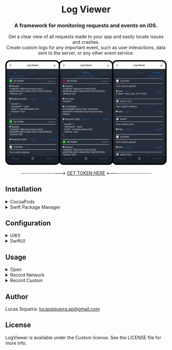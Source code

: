 <h1 align="center">Log Viewer</h1>

<h3 align="center">A framework for monitoring requests and events on iOS.</h3>

<p align="center">
  Get a clear view of all requests made to your app and easily locate issues and crashes.
  <br />
  Create custom logs for any important event, such as user interactions, data sent to the server, or any other event service.
</p>

<p align="center">
<img src="https://github.com/FliperProjects/LogViewerDoc/blob/main/img/LogViewerSimulator.png" width="750px">
</p>

<p align="center">
   -------------------> <a href="https://payhip.com/b/4giJC" target="_blank">GET TOKEN HERE</a> <-------------------
</p>

## Installation

<details><summary>CocoaPods</summary><ul>
<br />
  
In your `Podfile`:

```ruby
target '<Your Target Name>' do
  pod 'LogViewer', :git => 'https://<LOG_VIEWER_TOKEN>@github.com/FliperProjects/LogViewer.git', :tag => '1.0.0'
end
```
> You can get the token [here](https://payhip.com/b/4giJC).

</ul></details>

<details><summary>Swift Package Manager</summary><ul>
<br />

In the top menu of Xcode, click on `File` then `Add Package Dependencies...` and paste the git URL:

```bash
https://<LOG_VIEWER_TOKEN>@github.com/FliperProjects/LogViewer.git
```
> You can get the token [here](https://payhip.com/b/4giJC).

<p align="left">
<img src="https://github.com/FliperProjects/LogViewerDoc/blob/main/img/LogViewerSPMImage.png" width="600px">
</p>
<hr>

To add it as a dependency of another package:

In your `Package.swift`:

```swift
dependencies: [
  .package(url: "https://<LOG_VIEWER_TOKEN>@github.com/FliperProjects/LogViewer.git", .exact("1.0.0"))
]
```

To depend on the LogViewer target:

```swift
.product(name: "LogViewer", package: "LogViewer")
```

</ul></details>

## Configuration

<details><summary>UIKit</summary><ul>
<br />
  
In an AppDelegate based UIKit app, initialize LogViewerProvider inside:
  
```swift
import UIKit
import LogViewer

@UIApplicationMain
class AppDelegate: UIResponder, UIApplicationDelegate {
    var window: UIWindow?

    func application(
        _ application: UIApplication,
        didFinishLaunchingWithOptions launchOptions: [UIApplication.LaunchOptionsKey: Any]?
    ) -> Bool {
        window = UIWindow(frame: UIScreen.main.bounds)

        // Call LogViewerProvider after window was created.
        LogViewerProvider.setEnableInDebug(true)
        LogViewerProvider.setEnableInRelease(false)
        
        return true
    }
}
```

</ul></details>

<details><summary>SwiftUI</summary><ul>
<br />
  
In a SwiftUI app, initialize LogViewerProvider inside @main struct:
  
```swift
import SwiftUI
import LogViewer

@main
struct MyApp: App {
    init() {
        LogViewerProvider.setEnableInDebug(true)
        LogViewerProvider.setEnableInRelease(false)
    }

    var body: some Scene {
        WindowGroup {
            ContentView()
        }
    }
}
```

</ul></details>

## Usage

<details><summary>Open</summary><ul>
<br />

*Make sure you have done the configuration.*

To open Log Viewer, `triple-click` on an empty area of ​​the screen:
<br />

<p align="left">
<img src="https://github.com/FliperProjects/LogViewerDoc/blob/main/img/LogViewerOpen.gif" width="250px">
</p>
<hr>

</ul></details>

<details><summary>Record Network</summary><ul>
<br />

<details><summary>Native</summary><ul>
<br />
  
Just send the `modelType` parameter to the default function that makes the requests in your application:
* The `modelType` is expected model for the task response. This can be any type that conforms to `Decodable`, or `nil` / `void`  if a response model is not expected.

#### session.dataTask
```swift
  session.dataTask(with: urlRequest, modelType: Model.self) { data, response, error in
  ...
```
#### session.uploadTask
```swift
  session.uploadTask(with: urlRequest, from: uploadData, modelType: Model.self) { data, response, error in
  ...
```
#### session.data
```swift
  session.data(for: urlRequest, modelType: Model.self)
  ...
```
#### session.upload
```swift
  session.upload(for: urlRequest, from: uploadData, modelType: Model.self)
  ...
```

</ul></details>
  
<details><summary>Manual</summary><ul>
<br />

Call LogViewerProvider to register request in your custom request function:

```swift
  LogViewerProvider.recordNetwork(
      urlRequest: urlRequest,
      uploadData: uploadData, //If is a upload request
      responseData: data,
      response: response,
      error: error,
      modelType: Model.self
  )
```

</ul></details>

</ul></details>

<details><summary>Record Custom</summary><ul>
<br />

Record any other information you deem necessary. Analytics for example:

```swift
  LogViewerProvider.recordCustom(
      iconChar: "🔖",
      title: "Analytics",
      payload: "Custom Event",
      data: eventData //Optional
  )
```

</ul></details>


## Author

Lucas Siqueira: lucassiqueira.ap@gmail.com

## License

LogViewer is available under the Custom license. See the LICENSE file for more info.
